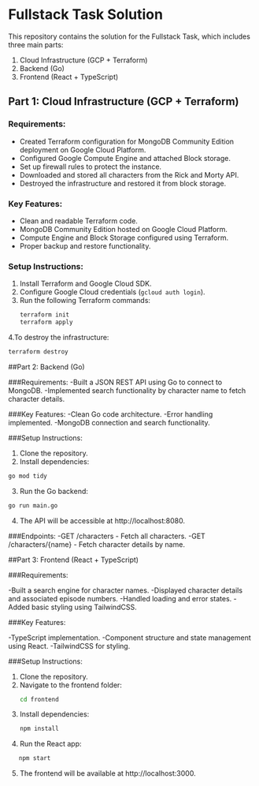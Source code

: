 # Fullstack Task Solution

This repository contains the solution for the Fullstack Task, which includes three main parts:

1. Cloud Infrastructure (GCP + Terraform)
2. Backend (Go)
3. Frontend (React + TypeScript)

## Part 1: Cloud Infrastructure (GCP + Terraform)

### Requirements:
- Created Terraform configuration for MongoDB Community Edition deployment on Google Cloud Platform.
- Configured Google Compute Engine and attached Block storage.
- Set up firewall rules to protect the instance.
- Downloaded and stored all characters from the Rick and Morty API.
- Destroyed the infrastructure and restored it from block storage.

### Key Features:
- Clean and readable Terraform code.
- MongoDB Community Edition hosted on Google Cloud Platform.
- Compute Engine and Block Storage configured using Terraform.
- Proper backup and restore functionality.

### Setup Instructions:
1. Install Terraform and Google Cloud SDK.
2. Configure Google Cloud credentials (`gcloud auth login`).
3. Run the following Terraform commands:
   ```bash
   terraform init
   terraform apply
4.To destroy the infrastructure:
```bash
terraform destroy
```
##Part 2: Backend (Go)

###Requirements:
-Built a JSON REST API using Go to connect to MongoDB.
-Implemented search functionality by character name to fetch character details.

###Key Features:
-Clean Go code architecture.
-Error handling implemented.
-MongoDB connection and search functionality.

###Setup Instructions:
1. Clone the repository.
2. Install dependencies:
```bash
go mod tidy
```
3. Run the Go backend:
```bash
go run main.go
```
4. The API will be accessible at http://localhost:8080.
   
###Endpoints:
-GET /characters - Fetch all characters.
-GET /characters/{name} - Fetch character details by name.

##Part 3: Frontend (React + TypeScript)

###Requirements:

-Built a search engine for character names.
-Displayed character details and associated episode numbers.
-Handled loading and error states.
-Added basic styling using TailwindCSS.

###Key Features:

-TypeScript implementation.
-Component structure and state management using React.
-TailwindCSS for styling.

###Setup Instructions:

1. Clone the repository.
2. Navigate to the frontend folder:
   ```bash
   cd frontend
   ```
3. Install dependencies:
   ```bash
   npm install
   ```
4. Run the React app:
```bash
   npm start
```
5. The frontend will be available at http://localhost:3000.


